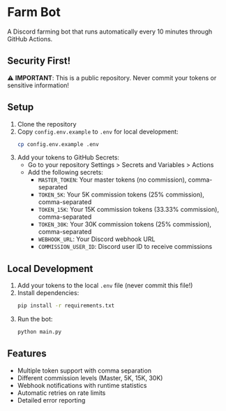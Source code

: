 # Farm Bot

A Discord farming bot that runs automatically every 10 minutes through GitHub Actions.

## Security First!
⚠️ **IMPORTANT**: This is a public repository. Never commit your tokens or sensitive information!

## Setup

1. Clone the repository
2. Copy `config.env.example` to `.env` for local development:
   ```bash
   cp config.env.example .env
   ```
3. Add your tokens to GitHub Secrets:
   - Go to your repository Settings > Secrets and Variables > Actions
   - Add the following secrets:
     - `MASTER_TOKEN`: Your master tokens (no commission), comma-separated
     - `TOKEN_5K`: Your 5K commission tokens (25% commission), comma-separated
     - `TOKEN_15K`: Your 15K commission tokens (33.33% commission), comma-separated
     - `TOKEN_30K`: Your 30K commission tokens (25% commission), comma-separated
     - `WEBHOOK_URL`: Your Discord webhook URL
     - `COMMISSION_USER_ID`: Discord user ID to receive commissions

## Local Development
1. Add your tokens to the local `.env` file (never commit this file!)
2. Install dependencies:
   ```bash
   pip install -r requirements.txt
   ```
3. Run the bot:
   ```bash
   python main.py
   ```

## Features

- Multiple token support with comma separation
- Different commission levels (Master, 5K, 15K, 30K)
- Webhook notifications with runtime statistics
- Automatic retries on rate limits
- Detailed error reporting
